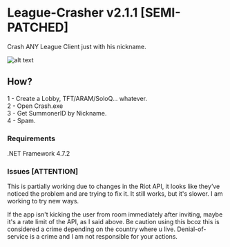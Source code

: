 # League-Crasher v2.1.1 [SEMI-PATCHED]
Crash ANY League Client just with his nickname.

![alt text](https://i.imgur.com/DVqGVwR.png)

## How?

1 - Create a Lobby, TFT/ARAM/SoloQ... whatever. <br/>
2 - Open Crash.exe <br/>
3 - Get SummonerID by Nickname. <br/>
4 - Spam. <br/>

### Requirements
.NET Framework 4.7.2

### Issues [ATTENTION]
This is partially working due to changes in the Riot API, it looks like they’ve noticed the problem and are trying to fix it. It still works, but it's slower. I am working to try new ways.

If the app isn't kicking the user from room immediately after inviting, maybe it's a rate limit of the API, as I said above.
Be caution using this bcoz this is considered a crime depending on the country where u live. Denial-of-service is a crime and I am not responsible for your actions.
